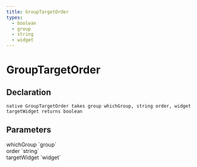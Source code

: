 ```yaml
---
title: GroupTargetOrder
types:
  - boolean
  - group
  - string
  - widget
---
```


# GroupTargetOrder

## Declaration

```
native GroupTargetOrder takes group whichGroup, string order, widget targetWidget returns boolean
```

## Parameters
<dl>
  <dt>whichGroup `group`</dt>
  <dd></dd>

  <dt>order `string`</dt>
  <dd></dd>

  <dt>targetWidget `widget`</dt>
  <dd></dd>
</dl>